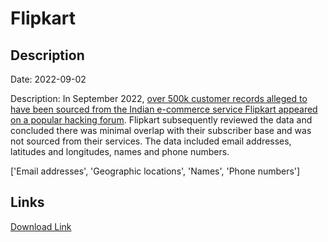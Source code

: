 # Flipkart

## Description

Date: 2022-09-02

Description:
In September 2022, <a href="https://izoologic.com/region/central-asia/a-new-alleged-flipkart-data-breach-was-discovered-on-the-dark-web/" target="_blank" rel="noopener">over 500k customer records alleged to have been sourced from the Indian e-commerce service Flipkart appeared on a popular hacking forum</a>. Flipkart subsequently reviewed the data and concluded there was minimal overlap with their subscriber base and was not sourced from their services. The data included email addresses, latitudes and longitudes, names and phone numbers.


['Email addresses', 'Geographic locations', 'Names', 'Phone numbers']

## Links

[Download Link](https://link-to.net/1229997/916.6656289327686/dynamic/?r=aHR0cHM6Ly93d3cubWVkaWFmaXJlLmNvbS92aWV3L2pSWk1UblpQVW4zNFZPUC8vZmlsZQ==)